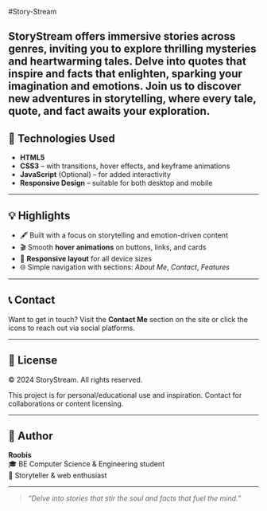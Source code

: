 #Story-Stream

StoryStream offers immersive stories across genres, inviting you to explore thrilling mysteries and heartwarming tales. Delve into quotes that inspire and facts that enlighten, sparking your imagination and emotions. Join us to discover new adventures in storytelling, where every tale, quote, and fact awaits your exploration.
---

## 🎨 Technologies Used

- **HTML5**
- **CSS3** – with transitions, hover effects, and keyframe animations
- **JavaScript** (Optional) – for added interactivity
- **Responsive Design** – suitable for both desktop and mobile

---

## 💡 Highlights

- 🖋️ Built with a focus on storytelling and emotion-driven content
- 🎬 Smooth **hover animations** on buttons, links, and cards
- 📱 **Responsive layout** for all device sizes
- 🌐 Simple navigation with sections: *About Me*, *Contact*, *Features*

---

## 📞 Contact

Want to get in touch? Visit the **Contact Me** section on the site or click the icons to reach out via social platforms.

---

## 📜 License

© 2024 StoryStream. All rights reserved.

This project is for personal/educational use and inspiration. Contact for collaborations or content licensing.

---

## 🙌 Author

**Roobis**  
🎓 BE Computer Science & Engineering student  
📝 Storyteller & web enthusiast  

---

> _“Delve into stories that stir the soul and facts that fuel the mind.”_

